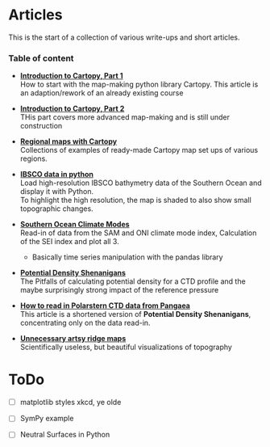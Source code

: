 # Articles

This is the start of a collection of various write-ups and short articles. 

### Table of content

* [**Introduction to Cartopy, Part 1**](Articles/Introduction_to_Cartopy_Part1.ipynb)  
How to start with the map-making python library Cartopy. This article is an adaption/rework of an already existing course

* [**Introduction to Cartopy, Part 2**](Articles/Introduction_to_Cartopy_Part2.ipynb)  
THis part covers more advanced map-making and is still under construction

* [**Regional maps with Cartopy**](Articles/CartopyRegionalMaps.ipynb)  
Collections of examples of ready-made Cartopy map set ups of various regions. 

* [**IBSCO data in python**](Articles/IBSCO_data_in_Python.ipynb)  
Load high-resolution IBSCO bathymetry data of the Southern Ocean and display it with Python.  
To highlight the high resolution, the map is shaded to also show small topographic changes.

* [**Southern Ocean Climate Modes**](Articles/Plotting_Southern_Ocean_Climate_Modes.ipynb)  
Read-in of data from the SAM and ONI climate mode index, Calculation of the SEI index and plot all 3.
  - Basically time series manipulation with the pandas library

* [**Potential Density Shenanigans**](Articles/Potential_Density_Shenanigans.ipynb)  
The Pitfalls of calculating potential density for a CTD profile and the maybe surprisingly strong impact of the reference pressure

* [**How to read in Polarstern CTD data from Pangaea**](Articles/Read_in_Polarstern_CTD_data_from_Pangaea.ipynb)  
This article is a shortened version of **Potential Density Shenanigans**, concentrating only on the data read-in.

* [**Unnecessary artsy ridge maps**](Articles/Unnecessary_artsy_ridge_maps.ipynb)  
  Scientifically useless, but beautiful visualizations of topography

# ToDo
- [ ] matplotlib styles xkcd, ye olde
- [ ] SymPy example
- [ ] Neutral Surfaces in Python

